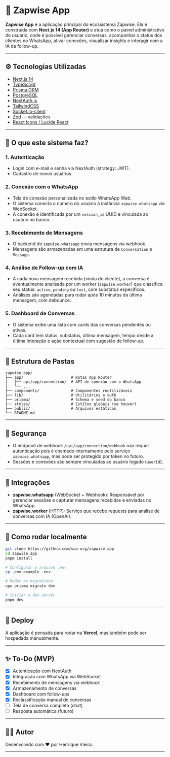 
# 📱 Zapwise App

**Zapwise App** é a aplicação principal do ecossistema Zapwise. Ela é construída com **Next.js 14 (App Router)** e atua como o painel administrativo do usuário, onde é possível gerenciar conversas, acompanhar o status dos clientes no WhatsApp, ativar conexões, visualizar insights e interagir com a IA de follow-up.

---

## ⚙️ Tecnologias Utilizadas

- [Next.js 14](https://nextjs.org/)
- [TypeScript](https://www.typescriptlang.org/)
- [Prisma ORM](https://www.prisma.io/)
- [PostgreSQL](https://www.postgresql.org/)
- [NextAuth.js](https://next-auth.js.org/)
- [TailwindCSS](https://tailwindcss.com/)
- [Socket.io-client](https://socket.io/)
- [Zod](https://zod.dev/) — validações
- [React Icons / Lucide React](https://lucide.dev/)

---

## 🧠 O que este sistema faz?

### 1. **Autenticação**
- Login com e-mail e senha via NextAuth (strategy: JWT).
- Cadastro de novos usuários.

### 2. **Conexão com o WhatsApp**
- Tela de conexão personalizada no estilo WhatsApp Web.
- O sistema conecta o número do usuário à instância `zapwise.whatsapp` via WebSocket.
- A conexão é identificada por um `session_id` UUID e vinculada ao usuário no banco.

### 3. **Recebimento de Mensagens**
- O backend do `zapwise.whatsapp` envia mensagens via webhook.
- Mensagens são armazenadas em uma estrutura de `Conversation` e `Message`.

### 4. **Análise de Follow-up com IA**
- A cada nova mensagem recebida (vinda do cliente), a conversa é eventualmente analisada por um worker (`zapwise.worker`) que classifica seu status: `active`, `pending` ou `lost`, com substatus específicos.
- Análises são agendadas para rodar após 10 minutos da última mensagem, com debounce.

### 5. **Dashboard de Conversas**
- O sistema exibe uma lista com cards das conversas pendentes ou ativas.
- Cada card tem status, substatus, última mensagem, tempo desde a última interação e ação contextual com sugestão de follow-up.

---

## 📂 Estrutura de Pastas

```
zapwise.app/
├── app/                     # Rotas App Router
│   ├── api/app/connection/  # API de conexão com o WhatsApp
│   └── ...
├── components/              # Componentes reutilizáveis
├── lib/                     # Utilitários e auth
├── prisma/                  # Schema e seed do banco
├── styles/                  # Estilos globais (se houver)
├── public/                  # Arquivos estáticos
└── README.md
```

---

## 🔐 Segurança

- O endpoint de webhook `/api/app/connection/webhook` não requer autenticação pois é chamado internamente pelo serviço `zapwise.whatsapp`, mas pode ser protegido por token no futuro.
- Sessões e conexões são sempre vinculadas ao usuário logado (`userId`).

---

## 🔌 Integrações

- **zapwise.whatsapp** (WebSocket + Webhook): Responsável por gerenciar sessões e capturar mensagens recebidas e enviadas no WhatsApp.
- **zapwise.worker** (HTTP): Serviço que recebe requests para análise de conversas com IA (OpenAI).

---

## 🧪 Como rodar localmente

```bash
git clone https://github.com/sua-org/zapwise.app
cd zapwise.app
pnpm install

# Configurar o arquivo .env
cp .env.example .env

# Rodar as migrations
npx prisma migrate dev

# Iniciar o dev server
pnpm dev
```

---

## 🚀 Deploy

A aplicação é pensada para rodar na **Vercel**, mas também pode ser hospedada manualmente.

---

## ✨ To-Do (MVP)

- [x] Autenticação com NextAuth
- [x] Integração com WhatsApp via WebSocket
- [x] Recebimento de mensagens via webhook
- [x] Armazenamento de conversas
- [x] Dashboard com follow-ups
- [x] Reclassificação manual de conversas
- [ ] Tela de conversa completa (chat)
- [ ] Resposta automática (futuro)

---

## 🧑‍💻 Autor

Desenvolvido com ❤️ por Henrique Vieira.

---
